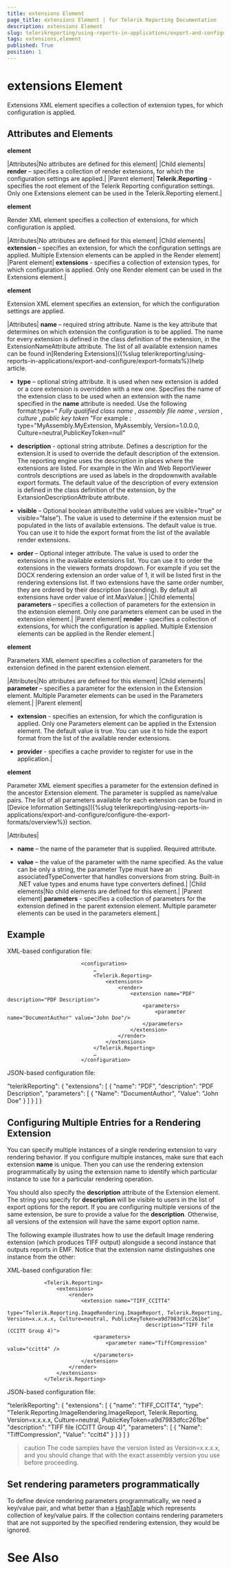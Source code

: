 ```yaml
---
title: extensions Element
page_title: extensions Element | for Telerik Reporting Documentation
description: extensions Element
slug: telerikreporting/using-reports-in-applications/export-and-configure/configure-the-report-engine/extensions-element
tags: extensions,element
published: True
position: 1
---
```


# extensions Element



Extensions XML element specifies a collection of extension types, for which configuration is applied.

## Attributes and Elements

__<extensions> element__



|Attributes|No attributes are defined for this element|
|Child elements| __render__ – specifies a collection of render extensions, for which the configuration settings
								are applied.|
|Parent element| __Telerik.Reporting__ - specifies the root element of the Telerik Reporting configuration settings.
								Only one
								Extensions element can be used in the Telerik.Reporting element.|

__<render> element__

Render XML element specifies a collection of extensions, for which configuration is applied.



|Attributes|No attributes are defined for this element|
|Child elements| __extension__ – specifies an extension, for which the configuration settings are applied.
								Multiple Extension elements can be applied in the Render element|
|Parent element| __extensions__ - specifies a collection of extension types, for which configuration is applied.
								Only one Render element can be used in the Extensions element.|

__<extension> element__

Extension XML element specifies an extension, for which the configuration settings are applied.



|Attributes| __name__ – required string attribute. Name is the key attribute that determines on which extension
									the configuration is to be applied. The name for every extension is defined in the class definition of the extension,
									in the ExtensionNameAttribute attribute. The list of all available extension names can be found in[Rendering Extensions]({%slug telerikreporting/using-reports-in-applications/export-and-configure/export-formats%})help article.

*  __type__ – optional string attribute. It is used when new extension is added or a core
										extension is overridden with a new one. Specifies the name of the extension class to be used when an extension
										with the name specified in the __name__ attribute is needed. Use the following format:type=" *Fully qualified class name* , *assembly file name* , *version* , *culture* , *public key
												token* "For example : type="MyAssembly.MyExtension, MyAssembly, Version=1.0.0.0, Culture=neutral,PublicKeyToken=null"

*  __description__ - optional string attribute. Defines a description for the extension.It is
										used to override the default description of the extension. The reporting engine uses the description in places
										where the extensions are listed. For example in the Win and Web ReportViewer controls descriptions are used as
										labels in the dropdownwith available export formats. The default value of the description of every extension is
										defined in the class definition of the extension, by the ExtansionDescriptionAttribute attribute.

*  __visible__ – Optional boolean attribute(the valid values are visible=”true” or visible=”false”).
										The value is used to determine if the extension must be populated in the lists of available extensions. The default
										value is true. You can use it to hide the export format from the list of the available render extensions.

*  __order__ – Optional integer attribute. 
										The value is used to order the extensions in the available extensions list. 
										You can use it to order the extensions in the viewers formats dropdown. 
										For example if you set the DOCX rendering extension an order value of 1, it will be listed first in the rendering extensions list. 
										If two extensions have the same order number, they are ordered by their description (ascending).
										By default all extensions have order value of int.MaxValue.|
|Child elements| __parameters__ – specifies a collection of parameters for the extension in the extension element.
								Only one parameters element can be used in the extension element.|
|Parent element| __render__ - specifies a collection of extensions, for which the configuration is applied. Multiple
								Extension elements can be applied in the Render element.|

__<parameters> element__

Parameters XML element specifies a collection of parameters for the extension defined in the parent extension element.



|Attributes|No attributes are defined for this element|
|Child elements| __parameter__ – specifies a parameter for the extension in the Extension element. Multiple Parameter
								elements can be used in the Parameters element.|
|Parent element|

*  __extension__ - specifies an extension, for which the configuration is applied. Only one
										Parameters element can be applied in the Extension element. The default value is true.
										You can use it to hide the export format from the list of the available render extensions.

*  __provider__ - specifies a cache provider to register for use in the application.|

__<parameter> element__

Parameter XML element specifies a parameter for the extension defined in the ancestor Extension element. The parameter is supplied
          as name/value pairs. The list of all parameters available for each extension can be found in 
          [Device Information Settings]({%slug telerikreporting/using-reports-in-applications/export-and-configure/configure-the-export-formats/overview%}) section.
        



|Attributes|

*  __name__ – the name of the parameter that is supplied. Required attribute.

*  __value__ – the value of the parameter with the name specified. As the value can be only
										a string, the parameter Type must have an associatedTypeConverter that handles conversions from string. Built-in
										.NET value types and enums have type converters defined.|
|Child elements|No child elements are defined for this element.|
|Parent element| __parameters__ - specifies a collection of parameters for the extension defined in the parent
								extension element. Multiple parameter
								elements can be used in the parameters element.|



## Example

XML-based configuration file:

	
							<configuration>
								…
								<Telerik.Reporting>
									<extensions>
										<render>
											<extension name="PDF" description="PDF Description">
												<parameters>
													<parameter name="DocumentAuthor" value="John Doe"/>
												</parameters>
											</extension>
										</render>
									</extensions>
								</Telerik.Reporting>
								…
							</configuration> 
							



JSON-based configuration file:

	
  "telerikReporting": {
    "extensions": [
      {
        "name": "PDF",
        "description":  "PDF Description",
        "parameters": [
          {
            "Name": "DocumentAuthor",
            "Value": "John Doe"
          }
        ]
      }
    ]
  }
          



## Configuring Multiple Entries for a Rendering Extension

You can specify multiple instances of a single rendering extension to vary rendering behavior. If you configure multiple instances,
					make sure that each extension __name__ is unique. Then you can use the rendering extension programmatically by
					using the extension name to identify which particular instance to use for a particular rendering operation.
				

You should also specify the __description__ attribute of the Extension element. The string you specify for
					__description__ will be visible to users in the list of export options for the report. If you are configuring
					multiple versions of the same extension, be sure to provide a value for the __description__. Otherwise, all
					versions of the extension will have the same export option name.
				

The following example illustrates how to use the default Image rendering extension (which produces TIFF output) alongside a second
					instance that outputs reports in EMF. Notice that the extension name distinguishes one instance from the other:
				

XML-based configuration file:

	
				<Telerik.Reporting>
					<extensions>
						<render>
							<extension name="TIFF_CCITT4"
												 type="Telerik.Reporting.ImageRendering.ImageReport, Telerik.Reporting, Version=x.x.x.x, Culture=neutral, PublicKeyToken=a9d7983dfcc261be"
												 description="TIFF file (CCITT Group 4)">
								<parameters>
									<parameter name="TiffCompression" value="ccitt4" />
								</parameters>
							</extension> 
						</render>
					</extensions>	 
				</Telerik.Reporting>
				



JSON-based configuration file:

	
  "telerikReporting": {
    "extensions": [
      {
        "name": "TIFF_CCITT4",
        "type": "Telerik.Reporting.ImageRendering.ImageReport, Telerik.Reporting, Version=x.x.x.x, Culture=neutral, PublicKeyToken=a9d7983dfcc261be"
        "description":  "TIFF file (CCITT Group 4)",
        "parameters": [
          {
            "Name": "TiffCompression",
            "Value": "ccitt4"
          }
        ]
      }
    ]
  }
          



>caution The code samples have the version listed as Version=x.x.x.x, and you should change that with the exact assembly version you
						use before proceeding.
>


## Set rendering parameters programmatically

To define device rendering parameters programmatically, we need a key/value pair, and what better than a
					[HashTable](http://msdn.microsoft.com/en-us/library/system.collections.hashtable.aspx)
					which represents collection of key/value pairs. If the collection contains rendering parameters that are not supported by
					the specified rendering extension, they would be ignored.
				

	



	



# See Also
